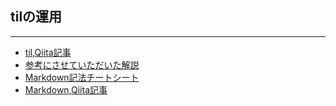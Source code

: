 ## tilの運用
***

- [til,Qiita記事](https://qiita.com/nemui_/items/239335b4ed0c3c797add)
- [参考にさせていただいた解説](https://gist.github.com/shioimm/87c2cebfabf4fb89c4d1dbf65a1eb6b1)
- [Markdown記法チートシート](https://gist.github.com/mignonstyle/083c9e1651d7734f84c99b8cf49d57fa#file-markdown-cheatsheet-md)
- [Markdown,Qiita記事](https://qiita.com/Qiita/items/c686397e4a0f4f11683d)

